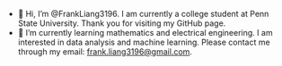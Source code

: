 - 👋 Hi, I’m @FrankLiang3196. I am currently a college student at Penn State University. Thank you for visiting my GitHub page.
- 🌱 I’m currently learning mathematics and electrical engineering. I am interested in data analysis and machine learning. Please contact me through my email: frank.liang3196@gmail.com.


